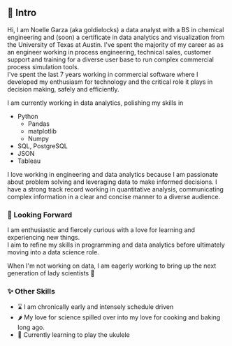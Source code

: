 ## 👋 Intro 
Hi, I am Noelle Garza (aka goldielocks) a data analyst with a BS in chemical engineering and (soon) a certificate in data analytics and visualization from the University of Texas at Austin.  I've spent the majority of my career as as an engineer working in process engineering, technical sales, customer support and training for a diverse user base to run complex commercial process simulation tools.  
I've spent the last 7 years working in commercial software where I developed my enthusiasm for technology and the critical role it plays in decision making, safely and efficiently.

I am currently working in data analytics, polishing my skills in 
* Python
  * Pandas
  * matplotlib
  * Numpy
* SQL, PostgreSQL
* JSON
* Tableau

I love working in engineering and data analytics because I am passionate about problem solving and leveraging data to make informed decisions. I have a strong track record working in quantitative analysis, communicating complex information in a clear and concise manner to a diverse audience.

### 👀 Looking Forward
I am enthusiastic and fiercely curious with a love for learning and experiencing new things.  
I aim to refine my skills in programming and data analytics before ultimately moving into a data science role.

When I'm not working on data, I am eagerly working to bring up the next generation of lady scientists 💪
### ✨ Other Skills
 - ⌛️ I am chronically early and intensely schedule driven
 - 🌶 My love for science spilled over into my love for cooking and baking long ago.
 - 🎼 Currently learning to play the ukulele
